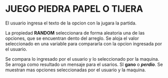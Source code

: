 # JUEGO PIEDRA PAPEL O TIJERA

El usuario ingresa el texto de la opcion con la jugara la partida. 

La propiedad **RANDOM** seleccionara de forma aleatoria una de las opciones, que se encuentran dento del arreglo.
Se aloja el valor seleccionado en una variable para compararla con la opcion ingresada por el usuario.

Se compara lo ingresado por el usuario y lo seleccionado por la maquina. 
Se arroga como resultado un mensaje para el usarios. SI **gano** o ***perdio***.
Se muestran mas opciones seleccionadas por el usuario y la maquina.